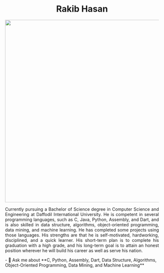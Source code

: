 <h1 align="center">Rakib Hasan</h1>
<img alig="center" src="https://www.bing.com/th/id/OGC.8190a1dce0daf6e56c705dba6e07d27f?pid=1.7&rurl=https%3a%2f%2fcdn.dribbble.com%2fusers%2f5690231%2fscreenshots%2f16191500%2fmedia%2f4fbd0ec22f13a3521bb37cc5fe8b1cb3.gif&ehk=EG0DMGOyUJ3le8SNjdlo%2bLxxSje3wP1E7qT5TKymyW0%3d" width="600">
<p align="justify">Currently pursuing a Bachelor of Science degree in Computer Science and Engineering at Daffodil International University. He is competent in several programming languages, such as C, Java, Python, Assembly, and Dart, and is also skilled in data structure, algorithms, object-oriented programming, data mining, and machine learning. He has completed some projects using those languages. His strengths are that he is self-motivated, hardworking, disciplined, and a quick learner. His short-term plan is to complete his graduation with a high grade, and his long-term goal is to attain an honest position wherever he will build his career as well as serve his nation.</p>
- 💬 Ask me about **C, Python, Assembly, Dart, Data Structure, Algorithms, Object-Oriented Programming, Data Mining, and Machine Learning**
